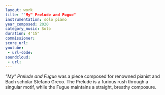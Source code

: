 ```yaml
---
layout: work
title: ""My" Prelude and Fugue"
instrumentation: solo piano
year_composed: 2020
category_music: Solo
duration: 4'15"
commissioner:
score_url:
youtube:
 - url-code:
soundcloud: 
 - url:
---
```


_"My" Prelude and Fugue_ was a piece composed for renowned pianist and Bach scholar Stefano Greco. The Prelude is a furious rush through a singular motif, while the Fugue maintains a straight, breathy composure.